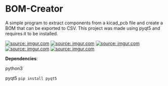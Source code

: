 # BOM-Creator
A simple program to extract components from a kicad_pcb file and create a BOM that can be exported to CSV. This project was made using pyqt5 and requires it to be installed.

<a href="https://imgur.com/gci8jyg"><img src="https://i.imgur.com/gci8jyg.png" title="source: imgur.com" /></a>
<a href="https://imgur.com/QxEj9XD"><img src="https://i.imgur.com/QxEj9XDh.png" title="source: imgur.com" /></a>
<a href="https://imgur.com/duMD6Hr"><img src="https://i.imgur.com/duMD6Hrh.png" title="source: imgur.com" /></a>
<a href="https://imgur.com/6z0RFyG"><img src="https://i.imgur.com/6z0RFyGh.png" title="source: imgur.com" /></a>
<a href="https://imgur.com/cv5SVBU"><img src="https://i.imgur.com/cv5SVBUh.png" title="source: imgur.com" /></a>

**Dependencies**:

python3

pyqt5
`pip install pyqt5`


